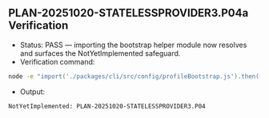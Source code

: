 ## PLAN-20251020-STATELESSPROVIDER3.P04a Verification

- Status: PASS — importing the bootstrap helper module now resolves and surfaces the NotYetImplemented safeguard.
- Verification command:

```bash
node -e "import('./packages/cli/src/config/profileBootstrap.js').then((m) => m.parseBootstrapArgs()).catch((err) => console.log(err.message))"
```

- Output:

```text
NotYetImplemented: PLAN-20251020-STATELESSPROVIDER3.P04
```
